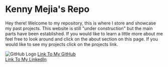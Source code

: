 # Kenny Mejia's Repo

Hey there! Welcome to my repository, this is where I store and showcase my past projects.
This website is still "under construction" but the main parts have been established.
If you would like to learn a little more about me feel free to look around and click on the
about section on this page. If you would like to see my projects click on the projects link.

![GitHub Logo](https://upload.wikimedia.org/wikipedia/commons/9/91/Octicons-mark-github.svg)
[Link To My GitHub](https://github.com/kennymejia)  
[Link To My LinkedIn](https://www.linkedin.com/in/mejia-kenny)
